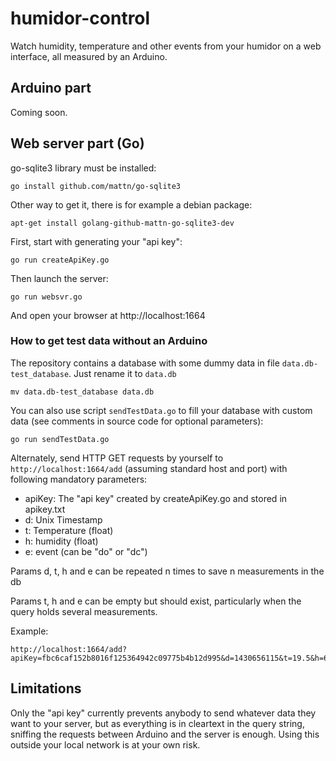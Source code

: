 # humidor-control
Watch humidity, temperature and other events from your humidor on a web interface, all measured by an Arduino.

## Arduino part
Coming soon.

## Web server part (Go)

go-sqlite3 library must be installed:

    go install github.com/mattn/go-sqlite3
Other way to get it, there is for example a debian package:

    apt-get install golang-github-mattn-go-sqlite3-dev

First, start with generating your "api key":

    go run createApiKey.go

Then launch the server:

    go run websvr.go

And open your browser at http://localhost:1664


### How to get test data without an Arduino

The repository contains a database with some dummy data in file `data.db-test_database`. Just rename it to `data.db`

    mv data.db-test_database data.db

You can also use script `sendTestData.go` to fill your database with custom data (see comments in source code for optional parameters):

    go run sendTestData.go

Alternately, send HTTP GET requests by yourself to `http://localhost:1664/add` (assuming standard host and port) with following mandatory parameters:
- apiKey: The "api key" created by createApiKey.go and stored in apikey.txt
- d: Unix Timestamp
- t: Temperature (float)
- h: humidity (float)
- e: event (can be "do" or "dc")

Params d, t, h and e can be repeated n times to save n measurements in the db

Params t, h and e can be empty but should exist, particularly when the query holds several measurements.

Example:

    http://localhost:1664/add?apiKey=fbc6caf152b8016f125364942c09775b4b12d995&d=1430656115&t=19.5&h=65&e=

## Limitations

Only the "api key" currently prevents anybody to send whatever data they want to your server, but as everything is in cleartext in the query string, sniffing the requests between Arduino and the server is enough. Using this outside your local network is at your own risk.
